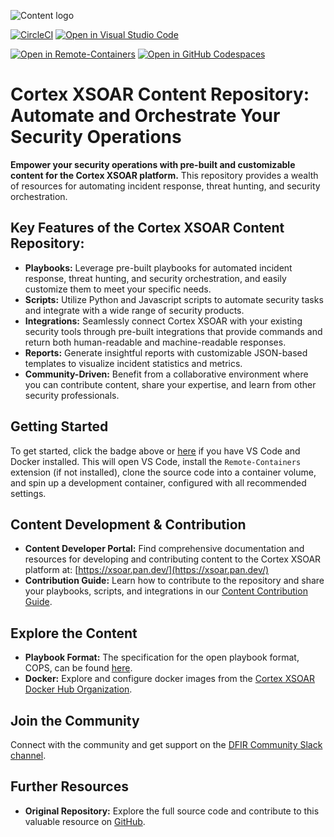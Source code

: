 <!-- Content logo -->
![Content logo](xsoar_content_logo.png)

[![CircleCI](https://circleci.com/gh/demisto/content.svg?style=svg)](https://circleci.com/gh/demisto/content)
[![Open in Visual Studio Code](https://img.shields.io/badge/Open%20in%20Visual%20Studio%20Code-0078d7.svg?&logo=visual-studio-code)](https://open.vscode.dev/demisto/content)

[![Open in Remote-Containers](https://img.shields.io/static/v1?label=Remote%20-%20Containers&message=Open&color=blue&logo=visualstudiocode)](https://vscode.dev/redirect?url=vscode://ms-vscode-remote.remote-containers/cloneInVolume?url=git@github.com:demisto/content.git)
[![Open in GitHub Codespaces](https://github.com/codespaces/badge.svg)](https://github.com/codespaces/new?hide_repo_select=true&ref=master&repo=60525392&machine=standardLinux32gb&devcontainer_path=.devcontainer%2Fdevcontainer.json&location=WestEurope)

# Cortex XSOAR Content Repository: Automate and Orchestrate Your Security Operations

**Empower your security operations with pre-built and customizable content for the Cortex XSOAR platform.** This repository provides a wealth of resources for automating incident response, threat hunting, and security orchestration.

## Key Features of the Cortex XSOAR Content Repository:

*   **Playbooks:** Leverage pre-built playbooks for automated incident response, threat hunting, and security orchestration, and easily customize them to meet your specific needs.
*   **Scripts:** Utilize Python and Javascript scripts to automate security tasks and integrate with a wide range of security products.
*   **Integrations:** Seamlessly connect Cortex XSOAR with your existing security tools through pre-built integrations that provide commands and return both human-readable and machine-readable responses.
*   **Reports:** Generate insightful reports with customizable JSON-based templates to visualize incident statistics and metrics.
*   **Community-Driven:** Benefit from a collaborative environment where you can contribute content, share your expertise, and learn from other security professionals.

## Getting Started

To get started, click the badge above or [here](https://vscode.dev/redirect?url=vscode://ms-vscode-remote.remote-containers/cloneInVolume?url=git@github.com:demisto/content.git) if you have VS Code and Docker installed. This will open VS Code, install the `Remote-Containers` extension (if not installed), clone the source code into a container volume, and spin up a development container, configured with all recommended settings.

## Content Development & Contribution

*   **Content Developer Portal:** Find comprehensive documentation and resources for developing and contributing content to the Cortex XSOAR platform at: [https://xsoar.pan.dev/](https://xsoar.pan.dev/)
*   **Contribution Guide:** Learn how to contribute to the repository and share your playbooks, scripts, and integrations in our [Content Contribution Guide](https://xsoar.pan.dev/docs/contributing/contributing).

## Explore the Content

*   **Playbook Format:** The specification for the open playbook format, COPS, can be found [here](https://github.com/demisto/COPS).
*   **Docker:** Explore and configure docker images from the [Cortex XSOAR Docker Hub Organization](https://hub.docker.com/u/demisto/).

## Join the Community

Connect with the community and get support on the [DFIR Community Slack channel](https://www.demisto.com/community/).

## Further Resources

*   **Original Repository:** Explore the full source code and contribute to this valuable resource on [GitHub](https://github.com/demisto/content).